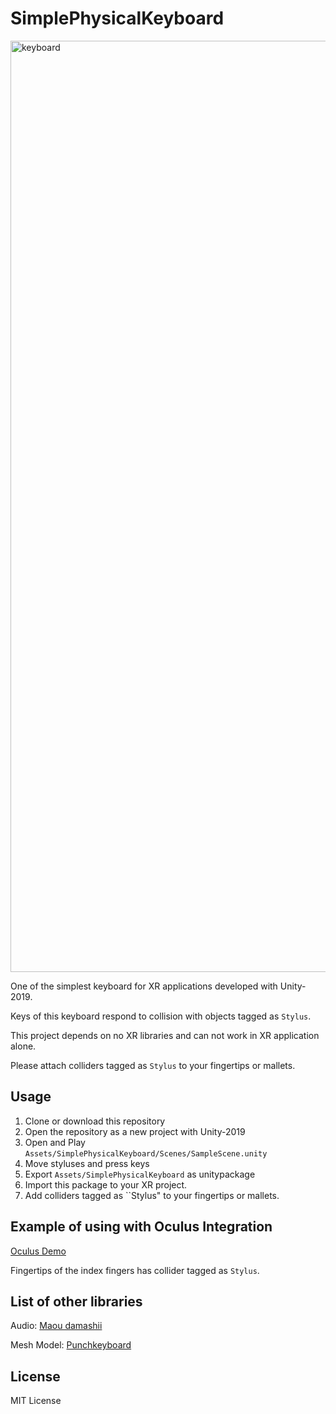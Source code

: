 # SimplePhysicalKeyboard

<img width="1490" alt="keyboard" src="https://user-images.githubusercontent.com/14128408/72953687-4a2ecc80-3dd9-11ea-8f8c-52e12c9c3b91.png">

One of the simplest keyboard for XR applications developed with Unity-2019. 

Keys of this keyboard respond to collision with objects tagged as `Stylus`. 

This project depends on no XR libraries and can not work in XR application alone. 

Please attach colliders tagged as `Stylus` to your fingertips or mallets. 


## Usage 

1. Clone or download this repository
1. Open the repository as a new project with Unity-2019
1. Open and Play `Assets/SimplePhysicalKeyboard/Scenes/SampleScene.unity`
1. Move styluses and press keys
1. Export `Assets/SimplePhysicalKeyboard` as unitypackage
1. Import this package to your XR project.
1. Add colliders tagged as ``Stylus" to your fingertips or mallets. 

## Example of using with Oculus Integration

[Oculus Demo](https://twitter.com/botamochi6277/status/1219580594020990980)

Fingertips of the index fingers has collider tagged as `Stylus`. 

## List of other libraries

Audio: [Maou damashii](https://maoudamashii.jokersounds.com/)

Mesh Model: [Punchkeyboard](https://github.com/rjth/Punchkeyboard)

## License

MIT License